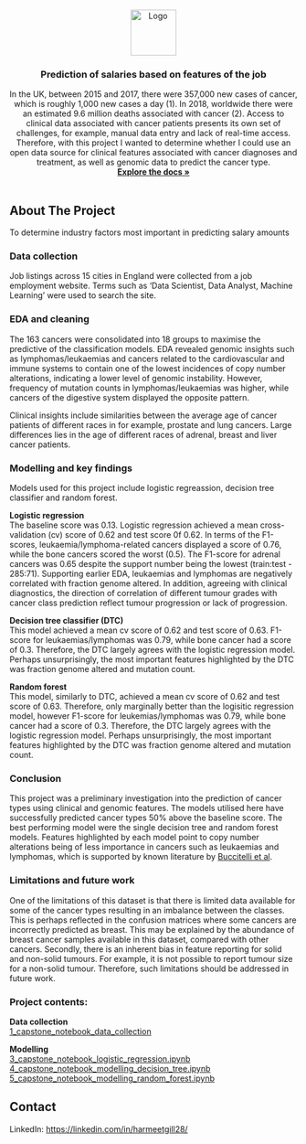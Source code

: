 <!-- PROJECT LOGO -->
<br />
<p align="center">
  <a href="https://github.com/harmeetgill/capstone_project">
    <img src="https://camo.githubusercontent.com/7818eb78e231aedb0e98e27cf1335f1c3093a4c5a5aa7264c355e6b66f255888/687474703a2f2f696d6775722e636f6d2f315a63527972632e706e67" alt="Logo" width="80" height="80">
  </a>

  <h3 align="center">Prediction of salaries based on features of the job</h3>

  <p align="center">In the UK, between 2015 and 2017, there were 357,000 new cases of cancer, which is roughly 1,000 new cases a day (1). In 2018, worldwide there were an estimated 9.6 million deaths associated with cancer (2). Access to clinical data associated with cancer patients presents its own set of challenges, for example, manual data entry and lack of real-time access. Therefore, with this project I wanted to determine whether I could use an open data source for clinical features associated with cancer diagnoses and treatment, as well as genomic data to predict the cancer type.
    <br />
    <a href="https://github.com/harmeetgill/capstone_project"><strong>Explore the docs »</strong></a>
    <br />
    <br />
  </p>
</p>


<!-- ABOUT THE PROJECT -->
## About The Project
To determine industry factors most important in predicting salary amounts

### Data collection
Job listings across 15 cities in England were collected from a job employment website. Terms such as ‘Data Scientist, Data Analyst, Machine Learning’ were used to search the site.

### EDA and cleaning
The 163 cancers were consolidated into 18 groups to maximise the predictive of the classification models. EDA revealed genomic insights such as lymphomas/leukaemias and cancers related to the cardiovascular and immune systems to contain one of the lowest incidences of copy number alterations, indicating a lower level of genomic instability. However, frequency of mutation counts in lymphomas/leukaemias was higher, while cancers of the digestive system displayed the opposite pattern.

Clinical insights include similarities between the average age of cancer patients of different races in for example, prostate and lung cancers. Large differences lies in the age of different races of adrenal, breast and liver cancer patients.

### Modelling and key findings
Models used for this project include logistic regreassion, decision tree classifier and random forest. <br>

**Logistic regression**<br>
The baseline score was 0.13. Logistic regression achieved a mean cross-validation (cv) score of 0.62 and test score 0f 0.62. In terms of the F1-scores, leukaemia/lymphoma-related cancers displayed a score of 0.76, while the bone cancers scored the worst (0.5). The F1-score for adrenal cancers was 0.65 despite the support number being the lowest (train:test - 285:71). Supporting earlier EDA, leukaemias and lymphomas are negatively correlated with fraction genome altered. In addition, agreeing with clinical diagnostics, the direction of correlation of different tumour grades with cancer class prediction reflect tumour progression or lack of progression.

**Decision tree classifier (DTC)**<br>
This model achieved a mean cv score of 0.62 and test score of 0.63.  F1-score for leukaemias/lymphomas was 0.79, while bone cancer had a score of 0.3. Therefore, the DTC largely agrees with the logistic regression model. Perhaps unsurprisingly, the most important features highlighted by the DTC was fraction genome altered and mutation count.

**Random forest**<br>
This model, similarly to DTC, achieved a mean cv score of 0.62 and test score of 0.63. Therefore, only marginally better than the logisitic regression model, however F1-score for leukemias/lymphomas was 0.79, while bone cancer had a score of 0.3. Therefore, the DTC largely agrees with the logistic regression model. Perhaps unsurprisingly, the most important features highlighted by the DTC was fraction genome altered and mutation count.

### Conclusion
This project was a preliminary investigation into the prediction of cancer types using clinical and genomic features. The models utilised here have successfully predicted cancer types 50% above the baseline score. The best performing model were the single decision tree and random forest models. Features highlighted by each model point to copy number alterations being of less importance in cancers such as leukaemias and lymphomas, which is supported by known literature by [Buccitelli et al](https://www.ncbi.nlm.nih.gov/pmc/articles/PMC5378169/#:~:text=Chromosome%20instability%20(CIN)%20is%20a,genomic%20stability%20(Sheltzer%202013).).

### Limitations and future work
One of the limitations of this dataset is that there is limited data available for some of the cancer types resulting in an imbalance between the classes. This is perhaps reflected in the confusion matrices where some cancers are incorrectly predicted as breast. This may be explained by the abundance of breast cancer samples available in this dataset, compared with other cancers. Secondly, there is an inherent bias in feature reporting for solid and non-solid tumours. For example, it is not possible to report tumour size for a non-solid tumour. Therefore, such limitations should be addressed in future work.

### Project contents:
**Data collection**<br>
[1_capstone_notebook_data_collection](https://github.com/harmeetgill/capstone_project/blob/main/1_capstone_notebook_data_collection.ipynb)


**Modelling**<br> 
[3_capstone_notebook_logistic_regression.ipynb](https://github.com/harmeetgill/capstone_project/blob/main/3_capstone_notebook_logistic_regression.ipynb)<br>
[4_capstone_notebook_modelling_decision_tree.ipynb](https://github.com/harmeetgill/capstone_project/blob/main/4_capstone_notebook_modelling_decision_tree.ipynb)<br>
[5_capstone_notebook_modelling_random_forest.ipynb](https://github.com/harmeetgill/capstone_project/blob/main/5_capstone_notebook_modelling_random_forest.ipynb)<br>

<!-- CONTACT -->
## Contact

LinkedIn: https://linkedin.com/in/harmeetgill28/ 






<!-- MARKDOWN LINKS & IMAGES -->
<!-- https://www.markdownguide.org/basic-syntax/#reference-style-links -->
[contributors-shield]: https://img.shields.io/github/contributors/harmeetgill/repo.svg?style=for-the-badge
[contributors-url]: https://github.com/harmeetgill/repo/graphs/contributors
[forks-shield]: https://img.shields.io/github/forks/harmeetgill/repo.svg?style=for-the-badge
[forks-url]: https://github.com/harmeetgill/repo/network/members
[stars-shield]: https://img.shields.io/github/stars/harmeetgill/repo.svg?style=for-the-badge
[stars-url]: https://github.com/harmeetgill/repo/stargazers
[issues-shield]: https://img.shields.io/github/issues/harmeetgill/repo.svg?style=for-the-badge
[issues-url]: https://github.com/harmeetgill/repo/issues
[license-shield]: https://img.shields.io/github/license/harmeetgill/repo.svg?style=for-the-badge
[license-url]: https://github.com/harmeetgill/repo/blob/master/LICENSE.txt
[linkedin-shield]: https://img.shields.io/badge/-LinkedIn-black.svg?style=for-the-badge&logo=linkedin&colorB=555
[linkedin-url]: https://linkedin.com/in/harmeetgill28

